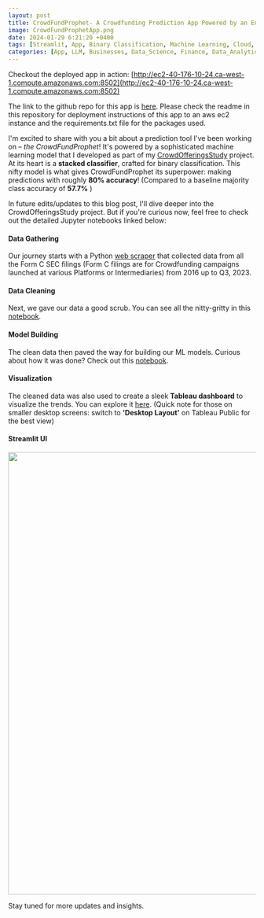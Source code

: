 ```yaml
---
layout: post
title: CrowdFundProphet- A Crowdfunding Prediction App Powered by an Ensemble of Binary Classification Machine Learning Models  
image: CrowdFundProphetApp.png
date: 2024-01-29 6:21:20 +0400
tags: [Streamlit, App, Binary Classification, Machine Learning, Cloud,  Data Model, Data Science]
categories: [App, LLM, Businesses, Data_Science, Finance, Data_Analytics]
---
```

Checkout the deployed app in action: [http://ec2-40-176-10-24.ca-west-1.compute.amazonaws.com:8502](http://ec2-40-176-10-24.ca-west-1.compute.amazonaws.com:8502) 

The link to the github repo for this app is [here](https://github.com/apsinghAnalytics/CrowdFundProphetApp). Please check the readme in this repository for deployment instructions of this app to an aws ec2 instance and the requirements.txt file for the packages used.

I'm excited to share with you a bit about a prediction tool I've been working on – *the CrowdFundProphet*! It's powered by a sophisticated machine learning model that I developed as part of my [CrowdOfferingsStudy](https://github.com/apsinghAnalytics/CrowdOfferingsStudy) project. At its heart is a **stacked classifier**, crafted for binary classification. This nifty model is what gives CrowdFundProphet its superpower: making predictions with roughly **80% accuracy**! (Compared to a baseline majority class accuracy of **57.7%** )

In future edits/updates to this blog post, I'll dive deeper into the CrowdOfferingsStudy project. But if you're curious now, feel free to check out the detailed Jupyter notebooks linked below:

#### Data Gathering

 Our journey starts with a Python [web scraper](https://github.com/apsinghAnalytics/CrowdOfferingsStudy/blob/main/Scraper.py) that collected data from all the Form C SEC filings (Form C filings are for Crowdfunding campaigns launched at various Platforms or Intermediaries) from 2016 up to Q3, 2023.

#### Data Cleaning

Next, we gave our data a good scrub. You can see all the nitty-gritty in this [notebook](https://github.com/apsinghAnalytics/CrowdOfferingsStudy/blob/main/DataCleaning.ipynb).

#### Model Building 

The clean data then paved the way for building our ML models. Curious about how it was done? Check out this [notebook](https://github.com/apsinghAnalytics/CrowdOfferingsStudy/blob/main/DataModel.ipynb).

#### Visualization

The cleaned data was also used to create a sleek **Tableau dashboard** to visualize the trends. You can explore it [here](https://public.tableau.com/app/profile/aditya.prakash.singh/viz/CrowdfundingTrendsDashboard/Dashboard). (Quick note for those on smaller desktop screens: switch to **'Desktop Layout'** on Tableau Public for the best view)

#### Streamlit UI

<p align="center"> <img width="900" src="{{ site.baseurl }}/images/CrowdFundProphetApp.gif"> </p>


Stay tuned for more updates and insights. 